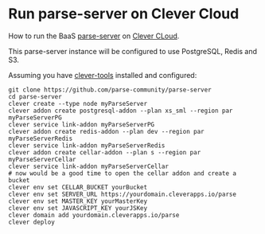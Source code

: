 # Run parse-server on Clever Cloud

How to run the BaaS [parse-server](https://github.com/parse-community/parse-server) on [Clever CLoud](https://clever-cloud.com/).

This parse-server instance will be configured to use PostgreSQL, Redis and S3.

Assuming you have [clever-tools](https://www.clever-cloud.com/doc/getting-started/cli/) installed and configured:


```
git clone https://github.com/parse-community/parse-server
cd parse-server
clever create --type node myParseServer
clever addon create postgresql-addon --plan xs_sml --region par myParseServerPG
clever service link-addon myParseServerPG
clever addon create redis-addon --plan dev --region par myParseServerRedis
clever service link-addon myParseServerRedis
clever addon create cellar-addon --plan s --region par myParseServerCellar
clever service link-addon myParseServerCellar
# now would be a good time to open the cellar addon and create a bucket
clever env set CELLAR_BUCKET yourBucket
clever env set SERVER_URL https://yourdomain.cleverapps.io/parse
clever env set MASTER_KEY yourMasterKey
clever env set JAVASCRIPT_KEY yourJSKey
clever domain add yourdomain.cleverapps.io/parse
clever deploy
```



